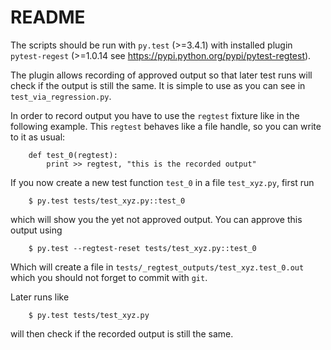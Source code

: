 README
======

The scripts should be run with `py.test` (>=3.4.1) with installed plugin `pytest-regest`
(>=1.0.14 see https://pypi.python.org/pypi/pytest-regtest).

The plugin allows recording of approved output so that later test runs will check if
the output is still the same. It is simple to use as you can see in `test_via_regression.py`.

In order to record output you have to use the `regtest` fixture like in the following example.
This `regtest` behaves like a file handle, so you can write to it as usual:

````
    def test_0(regtest):
        print >> regtest, "this is the recorded output"
````

If you now create a new test function `test_0` in a file `test_xyz.py`, first run

````
    $ py.test tests/test_xyz.py::test_0
````

which will show you the yet not approved output. You can approve this output using

````
    $ py.test --regtest-reset tests/test_xyz.py::test_0
````

Which will create a file in `tests/_regtest_outputs/test_xyz.test_0.out` which you should not forget to
commit with `git`.


Later runs like
````
    $ py.test tests/test_xyz.py
````

will then check if the recorded output is still the same.

